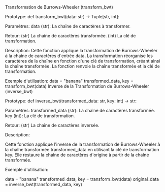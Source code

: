 Transformation de Burrows-Wheeler (transform_bwt)

Prototype:
def transform_bwt(data: str) -> Tuple[str, int]:

Paramètres:
data (str): La chaîne de caractères à transformer.

Retour:
(str) La chaîne de caractères transformée.
(int) La clé de transformation.

Description:
Cette fonction applique la transformation de Burrows-Wheeler à la chaîne de caractères d'entrée data. La transformation réorganise les caractères de la chaîne en fonction d'une clé de transformation, créant ainsi la chaîne transformée. La fonction renvoie la chaîne transformée et la clé de transformation.

Exemple d'utilisation:
data = "banana"
transformed_data, key = transform_bwt(data)
Inverse de la Transformation de Burrows-Wheeler (inverse_bwt)

Prototype:
def inverse_bwt(transformed_data: str, key: int) -> str:

Paramètres:
transformed_data (str): La chaîne de caractères transformée.
key (int): La clé de transformation.

Retour:
(str) La chaîne de caractères inversée.

Description:

Cette fonction applique l'inverse de la transformation de Burrows-Wheeler à la chaîne transformée transformed_data en utilisant la clé de transformation key. Elle restaure la chaîne de caractères d'origine à partir de la chaîne transformée.

Exemple d'utilisation:

data = "banana"
transformed_data, key = transform_bwt(data)
original_data = inverse_bwt(transformed_data, key)